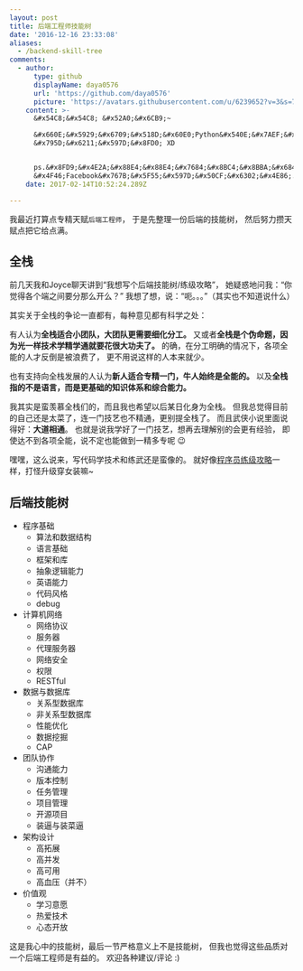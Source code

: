 ```yaml
---
layout: post
title: 后端工程师技能树
date: '2016-12-16 23:33:08'
aliases:
  - /backend-skill-tree
comments:
  - author:
      type: github
      displayName: daya0576
      url: 'https://github.com/daya0576'
      picture: 'https://avatars.githubusercontent.com/u/6239652?v=3&s=73'
    content: >-
      &#x54C8;&#x54C8; &#x52A0;&#x6CB9;~  

      &#x660E;&#x5929;&#x6709;&#x518D;&#x60E0;Python&#x540E;&#x7AEF;&#x7684;&#x9762;&#x8BD5;,
      &#x795D;&#x6211;&#x597D;&#x8FD0; XD  


      ps.&#x8FD9;&#x4E2A;&#x88E4;&#x88E4;&#x7684;&#x8BC4;&#x8BBA;&#x6846;&#x8FD8;&#x662F;&#x7B2C;&#x4E00;&#x6B21;&#x89C1;&#x5230;,
      &#x4F46;Facebook&#x767B;&#x5F55;&#x597D;&#x50CF;&#x6302;&#x4E86;. 
    date: 2017-02-14T10:52:24.289Z

---
```


我最近打算点专精天赋`后端工程师`，
于是先整理一份后端的技能树，
然后努力攒天赋点把它给点满。

<!--more-->

## 全栈

前几天我和Joyce聊天讲到“我想写个后端技能树/练级攻略”，
她疑惑地问我：“你觉得各个端之间要分那么开么？”
我想了想，说：“呃。。。”（其实也不知道说什么）

其实关于全栈的争论一直都有，每种意见都有科学之处：

有人认为**全栈适合小团队，大团队更需要细化分工。**
又或者**全栈是个伪命题，因为光一样技术学精学通就要花很大功夫了。**
的确，在分工明确的情况下，各项全能的人才反倒是被浪费了，
更不用说这样的人本来就少。

也有支持向全栈发展的人认为**新人适合专精一门，牛人始终是全能的。**
以及**全栈指的不是语言，而是更基础的知识体系和综合能力。**

我其实是蛮羡慕全栈们的，而且我也希望以后某日化身为全栈。
但我总觉得目前的自己还是太菜了，连一门技艺也不精通，更别提全栈了。
而且武侠小说里面说得好：**大道相通**。
也就是说我学好了一门技艺，想再去理解别的会更有经验，
即使达不到各项全能，说不定也能做到一精多专呢 :wink: 

嘿嘿，这么说来，写代码学技术和练武还是蛮像的。
就好像[程序员练级攻略][level-up]一样，打怪升级穿女装嘛~


## 后端技能树

- 程序基础
    - 算法和数据结构
    - 语言基础
    - 框架和库
    - 抽象逻辑能力
    - 英语能力
    - 代码风格
    - debug
- 计算机网络
    - 网络协议
    - 服务器
    - 代理服务器
    - 网络安全
    - 权限
    - RESTful
- 数据与数据库
    - 关系型数据库
    - 非关系型数据库
    - 性能优化
    - 数据挖掘
    - CAP
- 团队协作
    - 沟通能力
    - 版本控制
    - 任务管理
    - 项目管理
    - 开源项目
    - 装逼与装菜逼
- 架构设计
    - 高拓展
    - 高并发
    - 高可用
    - 高血压（并不）
- 价值观
    - 学习意愿
    - 热爱技术
    - 心态开放

这是我心中的技能树，最后一节严格意义上不是技能树，
但我也觉得这些品质对一个后端工程师是有益的。
欢迎各种建议/评论 :)


[level-up]: https://coolshell.cn/articles/4990.html

